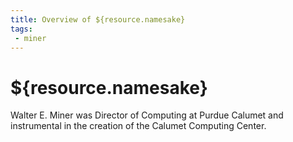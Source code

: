 ```yaml
---
title: Overview of ${resource.namesake}
tags:
 - miner
---
```


# ${resource.namesake}

Walter E. Miner was Director of Computing at Purdue Calumet and instrumental in the creation of the Calumet Computing Center.
